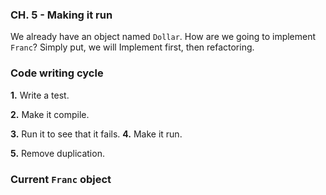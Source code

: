 ### CH. 5 - Making it run

We already have an object named `Dollar`. How are we going to implement `Franc`? Simply put, we will Implement first, then refactoring. 

### Code writing cycle

**1.** Write a test.

**2.** Make it compile. 

**3.** Run it to see that it fails.
**4.** Make it run.

**5.** Remove duplication.

### Current `Franc` object